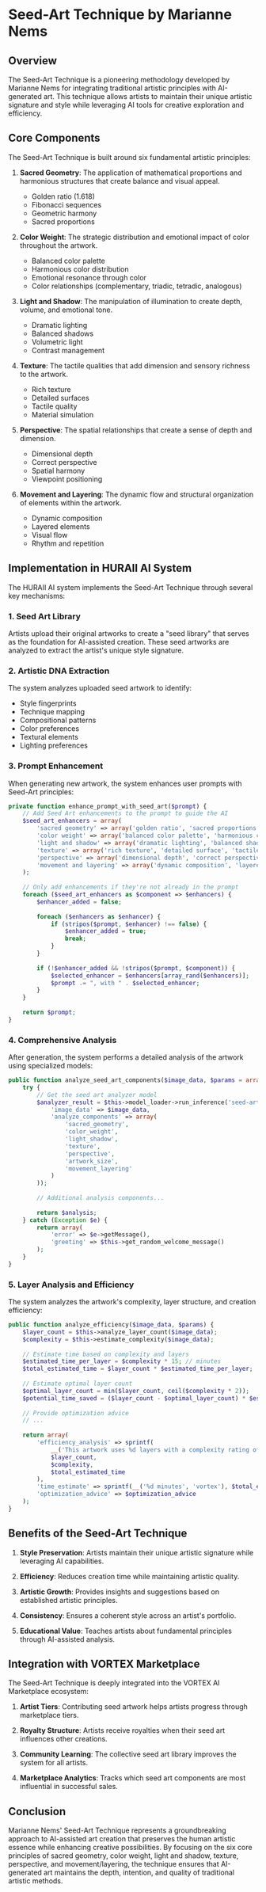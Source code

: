 # Seed-Art Technique by Marianne Nems

## Overview

The Seed-Art Technique is a pioneering methodology developed by Marianne Nems for integrating traditional artistic principles with AI-generated art. This technique allows artists to maintain their unique artistic signature and style while leveraging AI tools for creative exploration and efficiency.

## Core Components

The Seed-Art Technique is built around six fundamental artistic principles:

1. **Sacred Geometry**: The application of mathematical proportions and harmonious structures that create balance and visual appeal.
   - Golden ratio (1.618)
   - Fibonacci sequences
   - Geometric harmony
   - Sacred proportions

2. **Color Weight**: The strategic distribution and emotional impact of color throughout the artwork.
   - Balanced color palette
   - Harmonious color distribution
   - Emotional resonance through color
   - Color relationships (complementary, triadic, tetradic, analogous)

3. **Light and Shadow**: The manipulation of illumination to create depth, volume, and emotional tone.
   - Dramatic lighting
   - Balanced shadows
   - Volumetric light
   - Contrast management

4. **Texture**: The tactile qualities that add dimension and sensory richness to the artwork.
   - Rich texture
   - Detailed surfaces
   - Tactile quality
   - Material simulation

5. **Perspective**: The spatial relationships that create a sense of depth and dimension.
   - Dimensional depth
   - Correct perspective
   - Spatial harmony
   - Viewpoint positioning

6. **Movement and Layering**: The dynamic flow and structural organization of elements within the artwork.
   - Dynamic composition
   - Layered elements
   - Visual flow
   - Rhythm and repetition

## Implementation in HURAII AI System

The HURAII AI system implements the Seed-Art Technique through several key mechanisms:

### 1. Seed Art Library

Artists upload their original artworks to create a "seed library" that serves as the foundation for AI-assisted creation. These seed artworks are analyzed to extract the artist's unique style signature.

### 2. Artistic DNA Extraction

The system analyzes uploaded seed artwork to identify:
- Style fingerprints
- Technique mapping
- Compositional patterns
- Color preferences
- Textural elements
- Lighting preferences

### 3. Prompt Enhancement

When generating new artwork, the system enhances user prompts with Seed-Art principles:

```php
private function enhance_prompt_with_seed_art($prompt) {
    // Add Seed Art enhancements to the prompt to guide the AI
    $seed_art_enhancers = array(
        'sacred geometry' => array('golden ratio', 'sacred proportions', 'geometric harmony'),
        'color weight' => array('balanced color palette', 'harmonious color distribution'),
        'light and shadow' => array('dramatic lighting', 'balanced shadows', 'volumetric light'),
        'texture' => array('rich texture', 'detailed surface', 'tactile quality'),
        'perspective' => array('dimensional depth', 'correct perspective', 'spatial harmony'),
        'movement and layering' => array('dynamic composition', 'layered elements', 'visual flow')
    );
    
    // Only add enhancements if they're not already in the prompt
    foreach ($seed_art_enhancers as $component => $enhancers) {
        $enhancer_added = false;
        
        foreach ($enhancers as $enhancer) {
            if (stripos($prompt, $enhancer) !== false) {
                $enhancer_added = true;
                break;
            }
        }
        
        if (!$enhancer_added && !stripos($prompt, $component)) {
            $selected_enhancer = $enhancers[array_rand($enhancers)];
            $prompt .= ", with " . $selected_enhancer;
        }
    }
    
    return $prompt;
}
```

### 4. Comprehensive Analysis

After generation, the system performs a detailed analysis of the artwork using specialized models:

```php
public function analyze_seed_art_components($image_data, $params = array()) {
    try {
        // Get the seed art analyzer model
        $analyzer_result = $this->model_loader->run_inference('seed-art-analyzer', array(
            'image_data' => $image_data,
            'analyze_components' => array(
                'sacred_geometry',
                'color_weight', 
                'light_shadow',
                'texture',
                'perspective',
                'artwork_size',
                'movement_layering'
            )
        ));
        
        // Additional analysis components...
        
        return $analysis;
    } catch (Exception $e) {
        return array(
            'error' => $e->getMessage(),
            'greeting' => $this->get_random_welcome_message()
        );
    }
}
```

### 5. Layer Analysis and Efficiency

The system analyzes the artwork's complexity, layer structure, and creation efficiency:

```php
public function analyze_efficiency($image_data, $params) {
    $layer_count = $this->analyze_layer_count($image_data);
    $complexity = $this->estimate_complexity($image_data);
    
    // Estimate time based on complexity and layers
    $estimated_time_per_layer = $complexity * 15; // minutes
    $total_estimated_time = $layer_count * $estimated_time_per_layer;
    
    // Estimate optimal layer count
    $optimal_layer_count = min($layer_count, ceil($complexity * 2));
    $potential_time_saved = ($layer_count - $optimal_layer_count) * $estimated_time_per_layer;
    
    // Provide optimization advice
    // ...
    
    return array(
        'efficiency_analysis' => sprintf(
            __('This artwork uses %d layers with a complexity rating of %d/10. The estimated creation time is approximately %d minutes.', 'vortex'),
            $layer_count,
            $complexity,
            $total_estimated_time
        ),
        'time_estimate' => sprintf(__('%d minutes', 'vortex'), $total_estimated_time),
        'optimization_advice' => $optimization_advice
    );
}
```

## Benefits of the Seed-Art Technique

1. **Style Preservation**: Artists maintain their unique artistic signature while leveraging AI capabilities.

2. **Efficiency**: Reduces creation time while maintaining artistic quality.

3. **Artistic Growth**: Provides insights and suggestions based on established artistic principles.

4. **Consistency**: Ensures a coherent style across an artist's portfolio.

5. **Educational Value**: Teaches artists about fundamental principles through AI-assisted analysis.

## Integration with VORTEX Marketplace

The Seed-Art Technique is deeply integrated into the VORTEX AI Marketplace ecosystem:

1. **Artist Tiers**: Contributing seed artwork helps artists progress through marketplace tiers.

2. **Royalty Structure**: Artists receive royalties when their seed art influences other creations.

3. **Community Learning**: The collective seed art library improves the system for all artists.

4. **Marketplace Analytics**: Tracks which seed art components are most influential in successful sales.

## Conclusion

Marianne Nems' Seed-Art Technique represents a groundbreaking approach to AI-assisted art creation that preserves the human artistic essence while enhancing creative possibilities. By focusing on the six core principles of sacred geometry, color weight, light and shadow, texture, perspective, and movement/layering, the technique ensures that AI-generated art maintains the depth, intention, and quality of traditional artistic methods. 